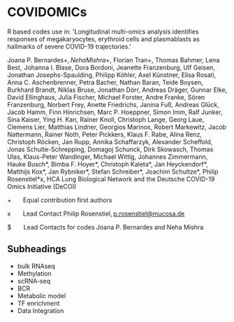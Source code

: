 # COVIDOMICs
R based codes use in:
'Longitudinal multi-omics analysis identifies responses of megakaryocytes, erythroid cells and plasmablasts as hallmarks of severe COVID-19 trajectories.'

Joana P. Bernardes+$, Neha Mishra+$, Florian Tran+, Thomas Bahmer, Lena Best,  Johanna I. Blase, Dora Bordoni, Jeanette Franzenburg, Ulf Geisen, Jonathan Josephs-Spaulding, Philipp Köhler, Axel Künstner, Elisa Rosati, Anna C. Aschenbrenner, Petra Bacher, Nathan Baran, Teide Boysen, Burkhard Brandt, Niklas Bruse, Jonathan Dörr, Andreas Dräger, Gunnar Elke, David Ellinghaus, Julia Fischer, Michael Forster, Andre Franke, Sören Franzenburg, Norbert Frey, Anette Friedrichs, Janina Fuß, Andreas Glück, Jacob Hamm, Finn Hinrichsen, Marc P. Hoeppner, Simon Imm, Ralf Junker, Sina Kaiser, Ying H. Kan, Rainer Knoll, Christoph Lange, Georg Laue, Clemens Lier, Matthias Lindner, Georgios Marinos, Robert Markewitz, Jacob Nattermann, Rainer Noth, Peter Pickkers, Klaus F. Rabe, Alina Renz, Christoph Röcken, Jan Rupp, Annika Schaffarzyk, Alexander Scheffold, Jonas Schulte-Schrepping, Domagoj Schunck, Dirk Skowasch, Thomas Ulas, Klaus-Peter Wandinger, Michael Wittig, Johannes Zimmermann, Hauke Busch*, Bimba F. Hoyer*, Christoph Kaleta*, Jan Heyckendorf*, Matthijs Kox*, Jan Rybniker*, Stefan Schreiber*, Joachim Schultze*, Philip Rosenstiel*x, HCA Lung Biological Network and the Deutsche COVID-19 Omics Initiative (DeCOI) 
            
            
+          Equal contribution first authors 

x          Lead Contact Philip Rosenstiel, p.rosenstiel@mucosa.de

$          Lead Contacts for codes Joana P. Bernardes and Neha Mishra


## Subheadings
- bulk RNAseq 
- Methylation 
- scRNA-seq 
- BCR 
- Metabolic model
- TF enrichment
- Data Integration 
